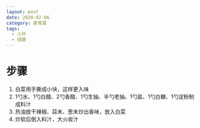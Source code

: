 ```yaml
---
layout: post
date: 2020-02-06
category: 家常菜
tags:
  - 小炒
  - 绿蔬
---
```


# 步骤

1. 白菜用手撕成小块，这样更入味
2. 1勺水、1勺白醋、2勺香醋、1勺生抽、半勺老抽、1勺盐、1勺白糖、1勺淀粉制成料汁
3. 热油放干辣椒、蒜末、葱末炒出香味，放入白菜
4. 炒软后倒入料汁，大火收汁